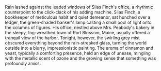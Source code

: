 Rain lashed against the leaded windows of Silas Finch's office, a rhythmic counterpoint to the click-clack of his adding machine.  Silas Finch, a bookkeeper of meticulous habit and quiet demeanor, sat hunched over a ledger, the green-shaded banker's lamp casting a small pool of light onto the columns of figures.  His office, nestled above Mrs. Peabody's bakery in the sleepy, fog-wreathed town of Port Blossom, Maine, usually offered a tranquil view of the harbor. Tonight, however, the swirling grey mist obscured everything beyond the rain-streaked glass, turning the world outside into a blurry, impressionistic painting. The aroma of cinnamon and yeast, typically a comforting presence, held an edge of unease, mingling with the metallic scent of ozone and the growing sense that something was profoundly amiss.
